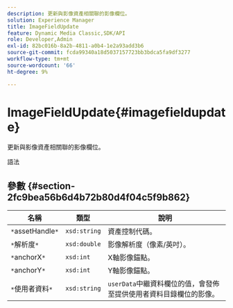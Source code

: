 ```yaml
---
description: 更新與影像資產相關聯的影像欄位。
solution: Experience Manager
title: ImageFieldUpdate
feature: Dynamic Media Classic,SDK/API
role: Developer,Admin
exl-id: 82bc016b-8a2b-4811-a0b4-1e2a93add3b6
source-git-commit: fcda99340a18d5037157723bb3bdca5fa9df3277
workflow-type: tm+mt
source-wordcount: '66'
ht-degree: 9%

---
```


# ImageFieldUpdate{#imagefieldupdate}

更新與影像資產相關聯的影像欄位。

語法

## 參數 {#section-2fc9bea56b6d4b72b80d4f04c5f9b862}

| 名稱 | 類型 | 說明 |
|---|---|---|
| `*`assetHandle`*` | `xsd:string` | 資產控制代碼。 |
| `*`解析度`*` | `xsd:double` | 影像解析度（像素/英吋）。 |
| `*`anchorX`*` | `xsd:int` | X軸影像錨點。 |
| `*`anchorY`*` | `xsd:int` | Y軸影像錨點。 |
| `*`使用者資料`*` | `xsd:string` | `userData`中繼資料欄位的值，會發佈至提供使用者資料目錄欄位的影像。 |
